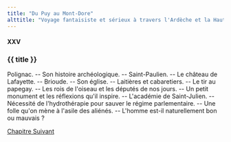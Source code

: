 ```yaml
---
title: "Du Puy au Mont-Dore"
alttitle: "Voyage fantaisiste et sérieux à travers l'Ardèche et la Haute-Loire"
---
```


#### XXV

### {{ title }}

<div class="tltr">

Polignac. -- Son histoire archéologique. -- Saint-Paulien. -- Le château de
Lafayette. -- Brioude. -- Son église. -- Laitières et cabaretiers. -- Le tir au
papegay. -- Les rois de l'oiseau et les députés de nos jours. -- Un petit
monument et les réflexions qu'il inspire. -- L'académie de Saint-Julien. --
Nécessité de l'hydrothérapie pour sauver le régime parlementaire. -- Une folle
qu'on mène à l'asile des aliénés. -- L'homme est-il naturellement bon ou
mauvais ?

</div>

<div id="next">

[Chapitre Suivant](26.html)

</div>

